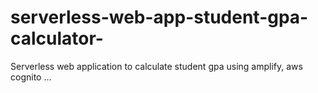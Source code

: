 # serverless-web-app-student-gpa-calculator-
Serverless web application  to calculate student gpa using amplify, aws cognito ... 

